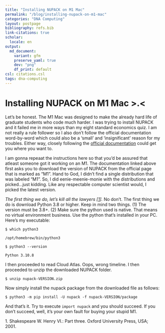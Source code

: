```yaml
---
title: "Installing NUPACK on M1 Mac"
permalink: "/blog/installing-nupack-on-m1-mac"
categories: "DNA Computing"
layout: postpage
bibliography: refs.bib
link-citations: true
scholar:
  locale: en
output:
  md_document:
    variant: gfm
    preserve_yaml: true
    dev: "png"
    df_print: default
csl: citations.csl
tags: dna-computing
---
```


# Installing NUPACK on M1 Mac \>.\<

Let’s be honest. The M1 Mac was designed to make the already hard life
of graduate students who code much harder. I was trying to install
NUPACK and it failed me in more ways than my eight standard economics
quiz. I am not really a rule follower so I also don’t follow the
official documentation word-by-word which could also be a ‘small’ and
‘insignificant’ reason for my troubles. Either way, closely following
the <a href="https://docs.nupack.org/start/#maclinux-installation">
official documentation</a> could get you where you want to.

I am gonna repeaat the instructions here so that you’d be assured that
atleast someone got it working on an M1. The documentation linked above
first asks you to download the version of NUPACK from the official page
that is marked as “M1”. Hand to God, I didn’t find a single distribution
that was labeled “M1”. So, I did eenie-meenie-monie with the
distributions and picked…just kidding. Like any respectable computer
scientist would, I picked the latest version.

*The first thing we do, let’s kill all the lawyers
\[[1](#ref-shakespeare2001henry)\].* No don’t. The first thing we do is
download Python 3.8 or higher. Keep in mind two things. (1) The version
must be 3.8+. (2) Make sure the python used is native. That means no
virtual environment business. Use the python that’s installed in your
PC. Here’s my executable:

`$ which python3`

`/opt/homebrew/bin/python3`

`$ python3 --version`

`Python 3.10.8`

I then proceeded to read Cloud Atlas. Oops, wrong timeline. I then
proceeded to unzip the downloaded NUPACK folder.

`$ unzip nupack-VERSION.zip`

Now simply install the nupack package from the downloaded file as
follows:

`$ python3 -m pip install -U nupack -f nupack-VERSION/package`

And that’s it. Try to execute `import nupack` and you should succeed. If
you don’t succeed, well, it’s your own fault for buying your stupid M1.

<div id="refs" class="references csl-bib-body">

<div id="ref-shakespeare2001henry" class="csl-entry">

<span class="csl-left-margin">1.
</span><span class="csl-right-inline">Shakespeare W. Henry VI.: Part
three. Oxford University Press, USA; 2001. </span>

</div>

</div>

